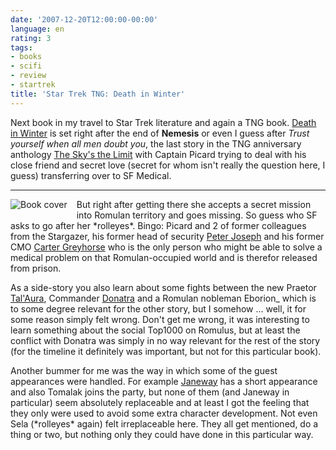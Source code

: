 ```yaml
---
date: '2007-12-20T12:00:00-00:00'
language: en
rating: 3
tags:
- books
- scifi
- review
- startrek
title: 'Star Trek TNG: Death in Winter'
---
```



Next book in my travel to Star Trek literature and again a TNG book. 
[Death in Winter](http://www.amazon.com/Star-Trek-Generation-Death-Winter/dp/0743497228/) is set right after the end of **Nemesis** or even
I guess after *Trust yourself when all men doubt you*, the last story in
the TNG anniversary anthology [The Sky's the Limit](http://www.amazon.com/Skys-Limit-Star-Trek-Generation/dp/0743492552/) with Captain Picard
trying to deal with his close friend and secret love (secret for whom isn't
really the question here, I guess) transferring over to SF Medical.

-------------------------------

<img src="http://zerokspot.com/uploads/death_in_winter.jpg" alt="Book cover" style="float: left; margin: 0 15px 15px 0"/>

But right after getting there she accepts a secret mission into Romulan 
territory and goes missing.
So guess who SF asks to go after her \*rolleyes\*. Bingo: Picard and 2 of
former colleagues from the Stargazer, his former head of security [Peter Joseph][] and his former CMO [Carter Greyhorse][] who is the only person 
who might be able to solve a medical problem on that Romulan-occupied world
and is therefor released from prison.

As a side-story you also learn about some fights between the new Praetor 
[Tal'Aura][], Commander [Donatra][] and a Romulan nobleman Eborion_ which is
to some degree relevant for the other story, but I somehow ... well, it for
some reason simply felt wrong. Don't get me wrong, it was interesting to learn
something about the social Top1000 on Romulus, but at least the conflict with
Donatra was simply in no way relevant for the rest of the story (for the 
timeline it definitely was important, but not for this particular book). 

Another bummer for me was the way in which some of the guest appearances were
handled. For example [Janeway][] has a short appearance and also Tomalak joins 
the party, but none of them (and Janeway in particular) seem absolutely
replaceable and at least I got the feeling that they only were used to 
avoid some extra character development. Not even Sela (\*rolleyes\* again) 
felt irreplaceable here. They all get mentioned, do a thing or two, but 
nothing only they could have done in this particular way.

[Peter Joseph]: http://startrek.wikia.com/wiki/Peter_Joseph
[Carter Greyhorse]: http://startrek.wikia.com/wiki/Carter_Greyhorse
[Tal'Aura]: http://startrek.wikia.com/wiki/Tal%27Aura
[Donatra]: http://startrek.wikia.com/wiki/Donatra
[Eborion]: http://startrek.wikia.com/wiki/Eborion
[Janeway]: http://startrek.wikia.com/wiki/Kathryn_Janeway
